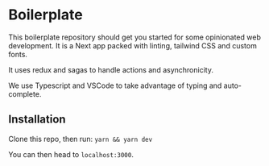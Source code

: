 # Boilerplate

This boilerplate repository should get you started for some opinionated web development.
It is a Next app packed with linting, tailwind CSS and custom fonts.

It uses redux and sagas to handle actions and asynchronicity.

We use Typescript and VSCode to take advantage of typing and auto-complete.

## Installation

Clone this repo, then run:
`yarn && yarn dev`

You can then head to `localhost:3000`.
